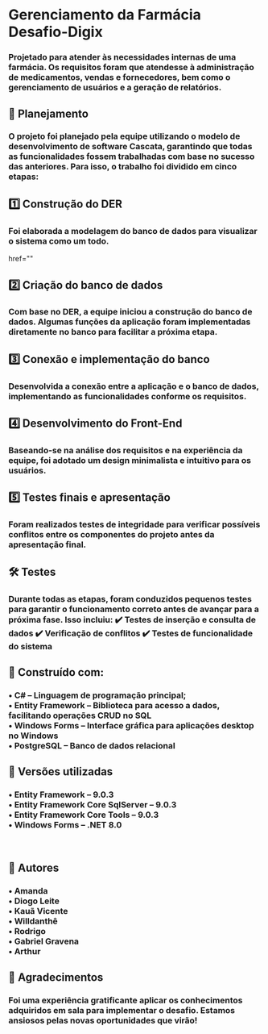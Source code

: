 <h1>Gerenciamento da Farmácia Desafio-Digix</h1>
<h3>Projetado para atender às necessidades internas de uma farmácia. Os requisitos foram que atendesse à administração de medicamentos, vendas e fornecedores, bem como o gerenciamento de usuários e a geração de relatórios.</h3>

<h2>📌 Planejamento</h2>
<h3>O projeto foi planejado pela equipe utilizando o modelo de desenvolvimento de software Cascata, garantindo que todas as funcionalidades fossem trabalhadas com base no sucesso das anteriores. Para isso, o trabalho foi dividido em cinco etapas:</h3>

<h2>1️⃣ Construção do DER</h2>

<h3>Foi elaborada a modelagem do banco de dados para visualizar o sistema como um todo.</h3>
href=""

<h2>2️⃣ Criação do banco de dados</h2>
<h3>Com base no DER, a equipe iniciou a construção do banco de dados. Algumas funções da aplicação foram implementadas diretamente no banco para facilitar a próxima etapa.</h3>

<h2>3️⃣ Conexão e implementação do banco</h2>
<h3>Desenvolvida a conexão entre a aplicação e o banco de dados, implementando as funcionalidades conforme os requisitos.</h3>

<h2>4️⃣ Desenvolvimento do Front-End</h2>
<h3>Baseando-se na análise dos requisitos e na experiência da equipe, foi adotado um design minimalista e intuitivo para os usuários.</h3>

<h2>5️⃣ Testes finais e apresentação</h2>
<h3>Foram realizados testes de integridade para verificar possíveis conflitos entre os componentes do projeto antes da apresentação final.</h3>

<h2>🛠️ Testes</h2>
<h3>Durante todas as etapas, foram conduzidos pequenos testes para garantir o funcionamento correto antes de avançar para a próxima fase. Isso incluiu:
✔️ Testes de inserção e consulta de dados
✔️ Verificação de conflitos
✔️ Testes de funcionalidade do sistema</h3>

<h2>🚀 Construído com:</h2>
<h3>• C# – Linguagem de programação principal;<br>  
• Entity Framework – Biblioteca para acesso a dados, facilitando operações CRUD no SQL<br>
• Windows Forms – Interface gráfica para aplicações desktop no Windows<br>
• PostgreSQL – Banco de dados relacional</h3>

<h2>📌 Versões utilizadas</h2>
<h3>• Entity Framework – 9.0.3<br>
• Entity Framework Core SqlServer – 9.0.3<br>
• Entity Framework Core Tools – 9.0.3<br>
• Windows Forms – .NET 8.0</h3><br>

<h2>👥 Autores</h2>
<h3>• Amanda<br>
•  Diogo Leite<br>
• Kauã Vicente<br>
• Willdanthê<br>
• Rodrigo<br>
• Gabriel Gravena<br>
• Arthur
</h3>

<h2>🎉 Agradecimentos</h2>
<h3>Foi uma experiência gratificante aplicar os conhecimentos adquiridos em sala para implementar o desafio. Estamos ansiosos pelas novas oportunidades que virão!</h3>
